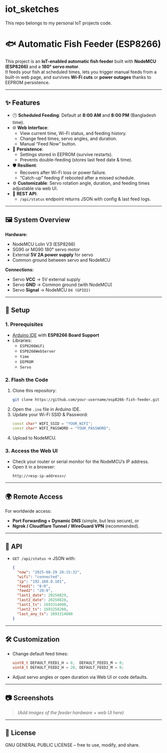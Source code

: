 # iot_sketches

This repo belongs to my personal IoT projects code.

# 🐟 Automatic Fish Feeder (ESP8266)

This project is an **IoT-enabled automatic fish feeder** built with **NodeMCU (ESP8266)** and a **180° servo motor**.  
It feeds your fish at scheduled times, lets you trigger manual feeds from a built-in web page, and survives **Wi-Fi cuts** or **power outages** thanks to EEPROM persistence.

---

## ✨ Features
- 🕒 **Scheduled Feeding**: Default at **8:00 AM** and **8:00 PM** (Bangladesh time).  
- 🌐 **Web Interface**:
  - View current time, Wi-Fi status, and feeding history.  
  - Change feed times, servo angles, and duration.  
  - Manual “Feed Now” button.  
- 🔁 **Persistence**:
  - Settings stored in EEPROM (survive restarts).  
  - Prevents double-feeding (stores last feed date & time).  
- 🛡 **Resilient**:
  - Recovers after Wi-Fi loss or power failure.  
  - “Catch-up” feeding if rebooted after a missed schedule.  
- ⚙️ **Customizable**: Servo rotation angle, duration, and feeding times adjustable via web UI.  
- 📜 **REST API**:
  - `/api/status` endpoint returns JSON with config & last feed logs.  

---

## 🖼️ System Overview
**Hardware:**
- NodeMCU Lolin V3 (ESP8266)
- SG90 or MG90 180° servo motor
- External **5V 2A power supply** for servo
- Common ground between servo and NodeMCU

**Connections:**
- Servo **VCC** → 5V external supply  
- Servo **GND** → Common ground (with NodeMCU)  
- Servo **Signal** → NodeMCU `D4 (GPIO2)`

---

## 🔧 Setup

### 1. Prerequisites
- [Arduino IDE](https://www.arduino.cc/en/software) with **ESP8266 Board Support**  
- Libraries:
  - `ESP8266WiFi`
  - `ESP8266WebServer`
  - `time`
  - `EEPROM`
  - `Servo`

### 2. Flash the Code
1. Clone this repository:
   ```bash
   git clone https://github.com/your-username/esp8266-fish-feeder.git
   ```
2. Open the `.ino` file in Arduino IDE.  
3. Update your Wi-Fi SSID & Password:
   ```cpp
   const char* WIFI_SSID = "YOUR_WIFI";
   const char* WIFI_PASSWORD = "YOUR_PASSWORD";
   ```
4. Upload to NodeMCU.

### 3. Access the Web UI
- Check your router or serial monitor for the NodeMCU’s IP address.  
- Open it in a browser:  
  ```
  http://<esp-ip-address>/
  ```

---

## 🌍 Remote Access
For worldwide access:
- **Port Forwarding + Dynamic DNS** (simple, but less secure), or  
- **Ngrok / Cloudflare Tunnel / WireGuard VPN** (recommended).  

---

## 📡 API
- `GET /api/status` → JSON with:
  ```json
  {
    "now": "2025-08-29 20:15:32",
    "wifi": "connected",
    "ip": "192.168.0.101",
    "feed1": "8:0",
    "feed2": "20:0",
    "last1_date": 20250829,
    "last2_date": 20250828,
    "last1_ts": 1693314600,
    "last2_ts": 1693258200,
    "last_any_ts": 1693314600
  }
  ```

---

## 🛠️ Customization
- Change default feed times:
  ```cpp
  uint8_t DEFAULT_FEED1_H = 8,  DEFAULT_FEED1_M = 0;
  uint8_t DEFAULT_FEED2_H = 20, DEFAULT_FEED2_M = 0;
  ```
- Adjust servo angles or open duration via Web UI or code defaults.

---

## 📷 Screenshots
> _(Add images of the feeder hardware + web UI here)_

---

## 📜 License
GNU GENERAL PUBLIC LICENSE – free to use, modify, and share.  
